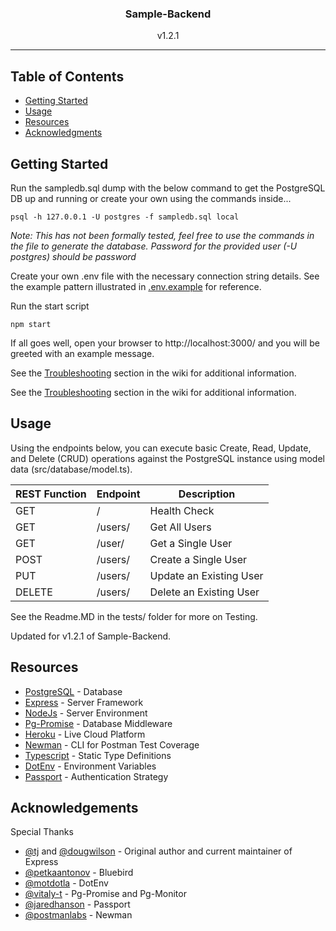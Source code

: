 <h3 align="center">Sample-Backend</h3>

<div align="center">
v1.2.1
</div>

---
## Table of Contents
- [Getting Started](#getting_started)
- [Usage](#usage)
- [Resources](#resources)
- [Acknowledgments](#acknowledgement)

## Getting Started <a name = "getting_started"></a>
Run the sampledb.sql dump with the below command to get the PostgreSQL DB up and running or create your own using the commands inside...
```
psql -h 127.0.0.1 -U postgres -f sampledb.sql local
```
*Note:* _This has not been formally tested, feel free to use the commands in the file to generate the database. Password for the provided user (-U postgres) should be password_

Create your own .env file with the necessary connection string details. See the example pattern illustrated in [.env.example](https://github.com/ysolomon/sample-backend/blob/master/.env.example) for reference.

Run the start script 
```
npm start
```


If all goes well, open your browser to http://localhost:3000/ and you will be greeted with an example message.

See the [Troubleshooting](https://github.com/ysolomon/sample-backend/wiki/Troubleshooting) section in the wiki for additional information.

See the [Troubleshooting](https://github.com/ysolomon/sample-backend/wiki/Troubleshooting) section in the wiki for additional information.

## Usage <a name="usage"></a>

Using the endpoints below, you can execute basic Create, Read, Update, and Delete (CRUD) operations against the PostgreSQL instance using model data (src/database/model.ts).

| REST Function | Endpoint   | Description             |
| ------------- | ---------- | ----------------------- |
| GET           | /          | Health Check            |
| GET           | /users/    | Get All Users           |
| GET           | /user/     | Get a Single User       |
| POST          | /users/    | Create a Single User    |
| PUT           | /users/    | Update an Existing User |
| DELETE        | /users/    | Delete an Existing User |

See the Readme.MD in the tests/ folder for more on Testing.

Updated for v1.2.1 of Sample-Backend.

## Resources <a name = "resources"></a>
- [PostgreSQL](https://www.postgresql.org/) - Database
- [Express](https://expressjs.com/) - Server Framework
- [NodeJs](https://nodejs.org/en/) - Server Environment
- [Pg-Promise](https://github.com/vitaly-t/pg-promise) - Database Middleware
- [Heroku](https://heroku.com/) - Live Cloud Platform
- [Newman](https://github.com/postmanlabs/newman) - CLI for Postman Test Coverage
- [Typescript](https://www.typescriptlang.org/) - Static Type Definitions
- [DotEnv](https://github.com/motdotla/dotenv) - Environment Variables
- [Passport](http://www.passportjs.org/) - Authentication Strategy

## Acknowledgements <a name = "acknowledgement"></a>
Special Thanks
- [@tj](https://github.com/tj) and [@dougwilson](https://github.com/dougwilson) - Original author and current maintainer of Express
- [@petkaantonov](https://github.com/petkaantonov) - Bluebird
- [@motdotla](https://github.com/motdotla) - DotEnv
- [@vitaly-t](https://github.com/vitaly-t) - Pg-Promise and Pg-Monitor
- [@jaredhanson](https://github.com/jaredhanson) - Passport
- [@postmanlabs](https://github.com/postmanlabs) - Newman

